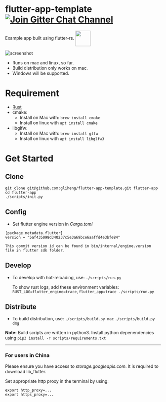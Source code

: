 # flutter-app-template [![Join Gitter Chat Channel](https://badges.gitter.im/flutter-rs/community.svg)](https://gitter.im/flutter-rs/community?utm_source=badge&utm_medium=badge&utm_campaign=pr-badge&utm_content=badge)


Example app built using flutter-rs.
 <img src="https://raw.githubusercontent.com/gliheng/flutter-rs/master/www/images/logo.png" width="50" height="50" align="center" />

![screenshot](https://raw.githubusercontent.com/gliheng/flutter-rs/master/www/images/screenshot_mac.png)


- Runs on mac and linux, so far.
- Build distribution only works on mac.
- Windows will be supported.

# Requirement

- [Rust](https://www.rust-lang.org/tools/install)
- cmake:
    - Install on Mac with: `brew install cmake`
    - Install on linux with `apt install cmake`
- libglfw:
    - Install on Mac with: `brew install glfw`
    - Install on linux with `apt install libglfw3`

# Get Started
## Clone

    git clone git@github.com:gliheng/flutter-app-template.git flutter-app
    cd flutter-app
    ./scripts/init.py

## Config
- Set flutter engine version in *Cargo.toml*

```
[package.metadata.flutter]
version = "5af435098d340237c5e3a69bce6aaffd4e3bfe84"
```

    This commit version id can be found in bin/internal/engine.version file in flutter sdk folder.

## Develop

- To develop with hot-reloading, use:
    `./scripts/run.py`

    To show rust logs, add these environment variables: `RUST_LOG=flutter_engine=trace,flutter_app=trace ./scripts/run.py`

## Distribute

- To build distribution, use:
    `./scripts/build.py mac`
    `./scripts/build.py dmg`

**Note:**
Build scripts are written in python3. Install python depenendencies using `pip3 install -r scripts/requirements.txt`

---

### For users in China
Please ensure you have access to *storage.googleapis.com*. It is required to download lib_flutter. 

Set appropriate http proxy in the terminal by using:
```shell
export http_proxy=...
export https_proxy=...
```
